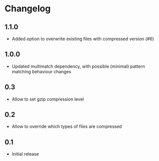 # Changelog #

## 1.1.0 ##
* Added option to overwrite existing files with compressed version (#6)

## 1.0.0 ##
* Updated multimatch dependency, with possible (minimal) pattern matching behaviour changes

## 0.3 ##
* Allow to set gzip compression level

## 0.2 ##
* Allow to override which types of files are compressed

## 0.1 ##
* Initial release

